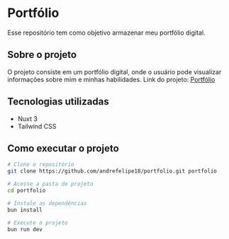# Portfólio

Esse repositório tem como objetivo armazenar meu portfólio digital.

## Sobre o projeto

O projeto consiste em um portfólio digital, onde o usuário pode visualizar informações sobre mim e minhas habilidades.
Link do projeto: [Portfólio](https://andredomingues.online/)

## Tecnologias utilizadas

- Nuxt 3
- Tailwind CSS

## Como executar o projeto

```bash
# Clone o repositório
git clone https://github.com/andrefelipe18/portfolio.git portfolio

# Acesse a pasta do projeto
cd portfolio

# Instale as dependências
bun install

# Execute o projeto
bun run dev
```